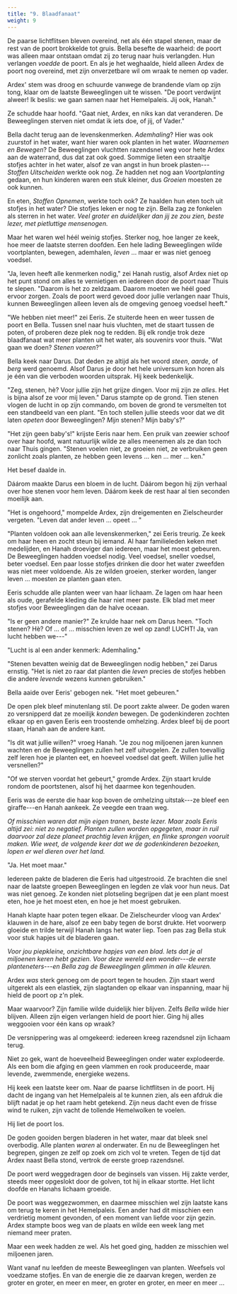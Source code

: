 ```yaml
---
title: "9. Blaadfanaat"
weight: 9
---
```


De paarse lichtflitsen bleven overeind, net als één stapel stenen, maar de rest van de poort brokkelde tot gruis. Bella besefte de waarheid: de poort was alleen maar ontstaan omdat zij zo terug naar huis verlangden. Hun verlangen _voedde_ de poort. En als je het weghaalde, hield alleen Ardex de poort nog overeind, met zijn onverzetbare wil om wraak te nemen op vader.

Ardex' stem was droog en schuurde vanwege de brandende vlam op zijn tong, klaar om de laatste Beweeglingen uit te wissen. "De poort verdwijnt alweer! Ik beslis: we gaan samen naar het Hemelpaleis. Jij ook, Hanah."

Ze schudde haar hoofd. "Gaat niet, Ardex, en niks kan dat veranderen. De Beweeglingen sterven niet omdat ik iets doe, of jij, of Vader."

Bella dacht terug aan de levenskenmerken. _Ademhaling_? Hier was ook zuurstof in het water, want hier waren ook planten in het water. _Waarnemen en Bewegen_? De Beweeglingen vluchtten razendsnel weg voor hete Ardex aan de waterrand, dus dat zat ook goed. Sommige lieten een straaltje stofjes achter in het water, alsof ze van angst in hun broek plasten---_Stoffen Uitscheiden_ werkte ook nog. Ze hadden net nog aan _Voortplanting_ gedaan, en hun kinderen waren een stuk kleiner, dus _Groeien_ moesten ze ook kunnen. 

En eten, _Stoffen Opnemen_, werkte toch ook? Ze haalden hun eten toch uit stofjes in het water? Die stofjes leken er nog te zijn. Bella zag ze fonkelen als sterren in het water. _Veel groter en duidelijker dan jij ze zou zien, beste lezer, met pietluttige mensenogen._

Maar het waren wel héél weinig stofjes. Sterker nog, hoe langer ze keek, hoe meer de laatste sterren doofden. Een hele lading Beweeglingen wilde voortplanten, bewegen, ademhalen, _leven_ ... maar er was niet genoeg voedsel.

"Ja, leven heeft alle kenmerken nodig," zei Hanah rustig, alsof Ardex niet op het punt stond om alles te vernietigen en iedereen door de poort naar Thuis te slepen. "Daarom is het zo zeldzaam. Daarom moeten we héél goed ervoor zorgen. Zoals de poort werd gevoed door jullie verlangen naar Thuis, kunnen Beweeglingen alleen leven als de omgeving genoeg voedsel heeft."

"We hebben niet meer!" zei Eeris. Ze stuiterde heen en weer tussen de poort en Bella. Tussen snel naar huis vluchten, met de staart tussen de poten, of proberen deze plek nog te redden. Bij elk rondje trok deze blaadfanaat wat meer planten uit het water, als souvenirs voor thuis. "Wat gaan we doen? _Stenen voeren_?"

Bella keek naar Darus. Dat deden ze altijd als het woord _steen_, _aarde_, of _berg_ werd genoemd. Alsof Darus je door het hele universum kon horen als je één van die verboden woorden uitsprak. Hij keek bedenkelijk.

"Zeg, stenen, hè? Voor jullie zijn het grijze dingen. Voor mij zijn ze _alles_. Het is bijna alsof ze voor mij leven." Darus stampte op de grond. Tien stenen vlogen de lucht in op zijn commando, om boven de grond te versmelten tot een standbeeld van een plant. "En toch stellen jullie steeds voor dat we dit laten _opeten_ door Beweeglingen? _Mijn_ stenen? Mijn baby's?"

"Het zijn geen baby's!" krijste Eeris naar hem. Een pruik van zeewier schoof over haar hoofd, want natuurlijk wilde ze alles meenemen als ze dan toch naar Thuis gingen. "Stenen voelen niet, ze groeien niet, ze verbruiken geen zonlicht zoals planten, ze hebben geen levens ... ken ... mer ... ken."

Het besef daalde in. 

Dáárom maakte Darus een bloem in de lucht. Dáárom begon hij zijn verhaal over hoe stenen voor hem leven. Dáárom keek de rest haar al tien seconden moeilijk aan.

"Het is ongehoord," mompelde Ardex, zijn dreigementen en Zielscheurder vergeten. "Leven dat ander leven ... opeet ... "

"Planten voldoen ook aan alle levenskenmerken," zei Eeris treurig. Ze keek om haar heen en zocht steun bij iemand. Al haar familieleden keken met medelijden, en Hanah droeviger dan iedereen, maar het moest gebeuren. De Beweeglingen hadden voedsel nodig. Veel voedsel, sneller voedsel, beter voedsel. Een paar losse stofjes drinken die door het water zweefden was niet meer voldoende. Als ze wilden groeien, sterker worden, langer leven ... moesten ze planten gaan eten.

Eeris schudde alle planten weer van haar lichaam. Ze lagen om haar heen als oude, gerafelde kleding die haar niet meer paste. Elk blad met meer stofjes voor Beweeglingen dan de halve oceaan.

"Is er geen andere manier?" Ze krulde haar nek om Darus heen. "Toch stenen? Hè? Of ... of ... misschien leven ze wel op zand! LUCHT! Ja, van lucht hebben we---"

"Lucht is al een ander kenmerk: Ademhaling." 

"Stenen bevatten weinig dat de Beweeglingen nodig hebben," zei Darus ernstig. "Het is niet zo raar dat planten die _leven_ precies de stofjes hebben die andere _levende_ wezens kunnen gebruiken."

Bella aaide over Eeris' gebogen nek. "Het moet gebeuren."

De open plek bleef minutenlang stil. De poort zakte alweer. De goden waren zo versnipperd dat ze moeilijk _konden_ bewegen. De godenkinderen zochten elkaar op en gaven Eeris een troostende omhelzing. Ardex bleef bij de poort staan, Hanah aan de andere kant.

"Is dit wat jullie willen?" vroeg Hanah. "Je zou nog miljoenen jaren kunnen wachten en de Beweeglingen zullen het zelf uitvogelen. Ze zullen toevallig zelf leren hoe je planten eet, en hoeveel voedsel dat geeft. Willen jullie het versnellen?"

"Of we sterven voordat het gebeurt," gromde Ardex. Zijn staart krulde rondom de poortstenen, alsof hij het daarmee kon tegenhouden.

Eeris was de eerste die haar kop boven de omhelzing uitstak---ze bleef een giraffe---en Hanah aankeek. Ze veegde een traan weg. 

_Of misschien waren dat mijn eigen tranen, beste lezer. Maar zoals Eeris altijd zei: niet zo negatief. Planten zullen worden opgegeten, maar in ruil daarvoor zal deze planeet prachtig leven krijgen, en flinke sprongen vooruit maken. Wie weet, de volgende keer dat we de godenkinderen bezoeken, lopen er wel dieren over het land._ 

"Ja. Het moet maar."

Iedereen pakte de bladeren die Eeris had uitgestrooid. Ze brachten die snel naar de laatste groepen Beweeglingen en legden ze vlak voor hun neus. Dat was niet genoeg. Ze konden niet plotseling begrijpen dat je een plant moest eten, hoe je het moest eten, en hoe je het moest gebruiken. 

Hanah klapte haar poten tegen elkaar. De Zielscheurder vloog van Ardex' klauwen in de hare, alsof ze een baby tegen de borst drukte. Het voorwerp gloeide en trilde terwijl Hanah langs het water liep. Toen pas zag Bella stuk voor stuk hapjes uit de bladeren gaan.

_Voor jou piepkleine, onzichtbare hapjes van een blad. Iets dat je al miljoenen keren hebt gezien. Voor deze wereld een wonder---de eerste planteneters---en Bella zag de Beweeglingen glimmen in alle kleuren._

Ardex _was_ sterk genoeg om de poort tegen te houden. Zijn staart werd uitgerekt als een elastiek, zijn slagtanden op elkaar van inspanning, maar hij hield de poort op z'n plek. 

Maar waarvoor? Zijn familie wilde duidelijk hier blijven. Zelfs _Bella_ wilde hier blijven. Alleen zijn eigen verlangen hield de poort hier. Ging hij alles weggooien voor één kans op wraak?

De versnippering was al omgekeerd: iedereen kreeg razendsnel zijn lichaam terug. 

Niet zo gek, want de hoeveelheid Beweeglingen onder water explodeerde. Als een bom die afging en geen vlammen en rook produceerde, maar levende, zwemmende, energieke wezens.

Hij keek een laatste keer om. Naar de paarse lichtflitsen in de poort. Hij dacht de ingang van het Hemelpaleis al te kunnen zien, als een afdruk die blijft nadat je op het raam hebt getekend. Zijn neus dacht even de frisse wind te ruiken, zijn vacht de tollende Hemelwolken te voelen.

Hij liet de poort los.

De goden gooiden bergen bladeren in het water, maar dat bleek snel overbodig. Alle planten _waren_ al onderwater. En nu de Beweeglingen het begrepen, gingen ze zelf op zoek om zich vol te vreten. Tegen de tijd dat Ardex naast Bella stond, vertrok de eerste groep razendsnel.

De poort werd weggedragen door de beginsels van vissen. Hij zakte verder, steeds meer opgeslokt door de golven, tot hij in elkaar stortte. Het licht doofde en Hanahs lichaam groeide.

De poort was weggezwommen, en daarmee misschien wel zijn laatste kans om terug te keren in het Hemelpaleis. Een ander had dit misschien een verdrietig moment gevonden, of een moment van liefde voor zijn gezin. Ardex stampte boos weg van de plaats en wilde een week lang met niemand meer praten.

Maar een week hadden ze wel. Als het goed ging, hadden ze misschien wel miljoenen jaren.

Want vanaf nu leefden de meeste Beweeglingen van planten. Weefsels vol voedzame stofjes. En van de energie die ze daarvan kregen, werden ze groter en groter, en meer en meer, en groter en groter, en meer en meer ...